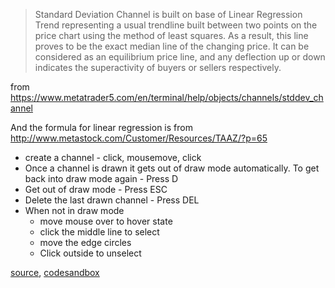 > Standard Deviation Channel is built on base of Linear Regression Trend representing a usual trendline built between two points on the price chart using the method of least squares. As a result, this line proves to be the exact median line of the changing price. It can be considered as an equilibrium price line, and any deflection up or down indicates the superactivity of buyers or sellers respectively.

from https://www.metatrader5.com/en/terminal/help/objects/channels/stddev_channel

And the formula for linear regression is from http://www.metastock.com/Customer/Resources/TAAZ/?p=65

- create a channel - click, mousemove, click
- Once a channel is drawn it gets out of draw mode automatically. To get back into draw mode again - Press D
- Get out of draw mode - Press ESC
- Delete the last drawn channel - Press DEL
- When not in draw mode
	- move mouse over to hover state
	- click the middle line to select
	- move the edge circles
	- Click outside to unselect

[source](https://github.com/alokagr07/react-stock-charts/blob/master/docs/lib/charts/CandleStickChartWithStandardDeviationChannel.js), [codesandbox](https://codesandbox.io/s/github/alokagr07/react-stock-charts-examples2/tree/master/examples/CandleStickChartWithStandardDeviationChannel)

